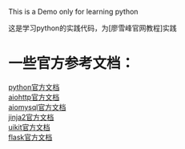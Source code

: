 This is a Demo only for learning python

这是学习python的实践代码，为[廖雪峰官网教程]实践

一些官方参考文档：
===
[python官方文档](https://docs.python.org/3/contents.html)  
[aiohttp官方文档](http://aiohttp.readthedocs.org/en/stable/)  
[aiomysql官方文档](http://aiomysql.readthedocs.org/en/latest/)  
[jinja2官方文档](http://docs.jinkan.org/docs/jinja2/)  
[uikit官方文档](http://www.getuikit.net/docs/documentation_get-started.html)  
[flask官方文档](http://dormousehole.readthedocs.org/en/latest/)  
